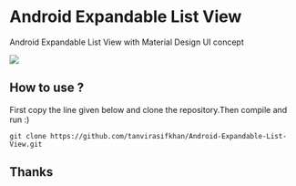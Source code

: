 # Android Expandable List View

Android Expandable List View with Material Design UI concept

![](https://www.asifszone.com/wp-content/uploads/2018/09/Screenshot_20180918-1655151-e1537268669445.png)

## How to use ?
First copy the line given below and clone the repository.Then compile and run :)

```
git clone https://github.com/tanvirasifkhan/Android-Expandable-List-View.git

```
## Thanks

